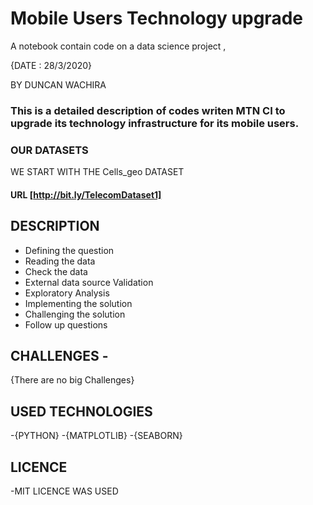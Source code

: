 # Mobile Users Technology upgrade

A notebook contain code on a data science project ,

{DATE : 28/3/2020}

BY DUNCAN WACHIRA

### This is a detailed description of codes writen MTN CI to upgrade its technology infrastructure for its mobile users. 


### OUR DATASETS
WE START WITH THE Cells_geo DATASET

#### URL  [http://bit.ly/TelecomDataset1]

## DESCRIPTION 

* Defining the question
* Reading the data
* Check the data
* External data source Validation
* Exploratory Analysis
* Implementing the solution
* Challenging the solution
* Follow up questions


## CHALLENGES -
{There are no big Challenges}


## USED TECHNOLOGIES

-{PYTHON}
-{MATPLOTLIB}
-{SEABORN}


## LICENCE
-MIT LICENCE WAS USED
